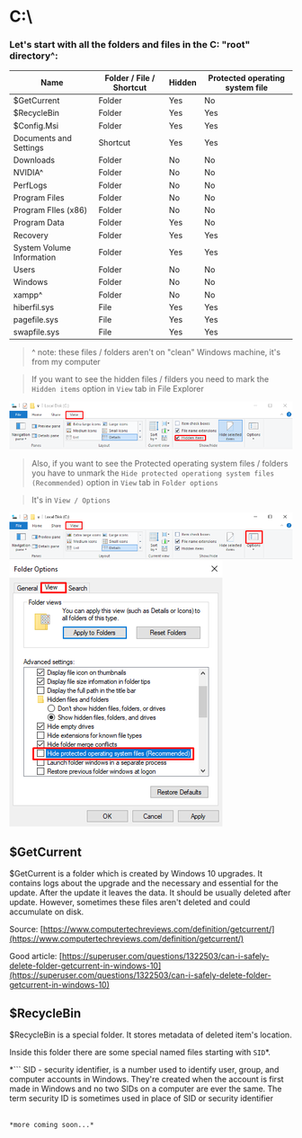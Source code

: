 # C:\
### Let's start with all the folders and files in the C: "root" directory^:
| Name | Folder / File / Shortcut | Hidden | Protected operating system file |
| ----- | ----- | ----- | ----- |
| $GetCurrent | Folder | Yes | No |
| $RecycleBin | Folder | Yes | Yes |
| $Config.Msi | Folder | Yes | Yes |
| Documents and Settings | Shortcut | Yes | Yes |
| Downloads | Folder | No | No |
| NVIDIA^ | Folder | No | No |
| PerfLogs | Folder | No | No |
| Program Files | Folder | No | No |
| Program FIles (x86) | Folder | No | No |
| Program Data | Folder | Yes | No |
| Recovery | Folder | Yes | Yes |
| System Volume Information | Folder | Yes | Yes |
| Users | Folder | No | No |
| Windows | Folder | No | No |
| xampp^ | Folder | No | No |
| hiberfil.sys | File | Yes | Yes |
| pagefile.sys | File | Yes | Yes |
| swapfile.sys | File | Yes | Yes |

> ^ note: these files / folders aren't on "clean" Windows machine, it's from my computer

> If you want to see the hidden files / filders you need to mark the `Hidden items` option in `View` tab in File Explorer

![mark hidden](https://raw.githubusercontent.com/frawojej/console_tricks/main/img/mark_hiddens.png)

> Also, if you want to see the Protected operating system files / folders you have to unmark the `Hide protected operationg system files (Recommended)` option in `View` tab in `Folder options`

> It's in `View / Options`

![view options](https://raw.githubusercontent.com/frawojej/console_tricks/main/img/view_options.png)
![unmark protected operating system files](https://raw.githubusercontent.com/frawojej/console_tricks/main/img/unmark_protected_operationg_system_files.png)

## $GetCurrent

$GetCurrent is a folder which is created by Windows 10 upgrades.
It contains logs about the upgrade and the necessary and essential for the update.
After the update it leaves the data.
It should be usually deleted after update.
However, sometimes these files aren't deleted and could accumulate on disk.

Source: [https://www.computertechreviews.com/definition/getcurrent/](https://www.computertechreviews.com/definition/getcurrent/)

Good article: [https://superuser.com/questions/1322503/can-i-safely-delete-folder-getcurrent-in-windows-10](https://superuser.com/questions/1322503/can-i-safely-delete-folder-getcurrent-in-windows-10)

## $RecycleBin

$RecycleBin is a special folder. It stores metadata of deleted item's location.

Inside this folder there are some special named files starting with `SID`\*.

\*```
SID - security identifier, is a number used to identify user, group, and computer accounts in Windows. They're created when the account is first made in Windows and no two SIDs on a computer are ever the same. The term security ID is sometimes used in place of SID or security identifier
```

*more coming soon...*


